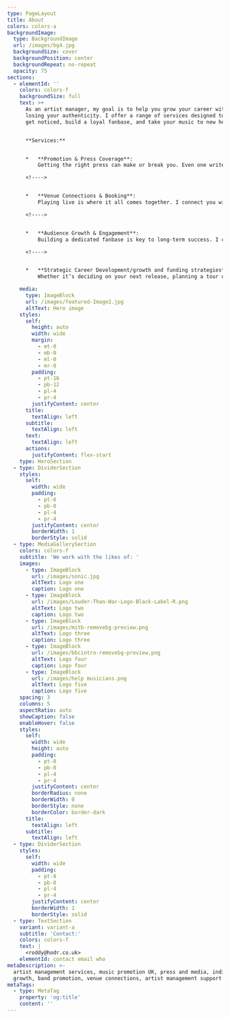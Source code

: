 ```yaml
---
type: PageLayout
title: About
colors: colors-a
backgroundImage:
  type: BackgroundImage
  url: /images/bg4.jpg
  backgroundSize: cover
  backgroundPosition: center
  backgroundRepeat: no-repeat
  opacity: 75
sections:
  - elementId: ''
    colors: colors-f
    backgroundSize: full
    text: >+
      As an artist manager, my goal is to help you grow your career without
      losing your authenticity. I offer a range of services designed to help you
      get noticed, build a loyal fanbase, and take your music to new heights.


      **Services:**


      *   **Promotion & Press Coverage**:
          Getting the right press can make or break you. Even one write up can change everything. I work with media outlets that fit your sound, securing features and interviews that bring attention to your work.

      <!---->


      *   **Venue Connections & Booking**:
          Playing live is where it all comes together. I connect you with the best venues and promoters who align with your style, ensuring your shows are packed and your fans are engaged. Walk before you can run. 

      <!---->


      *   **Audience Growth & Engagement**:
          Building a dedicated fanbase is key to long-term success. I can help you refine an authentic online presence and connect with fans who are as passionate about your music as you are.

      <!---->


      *   **Strategic Career Development/growth and funding strategies**:
          Whether it’s deciding on your next release, planning a tour or securing funding, I work with you to create a strategy that’s built around your long-term goals and unique sound.

    media:
      type: ImageBlock
      url: /images/featured-Image2.jpg
      altText: Hero image
    styles:
      self:
        height: auto
        width: wide
        margin:
          - mt-0
          - mb-0
          - ml-0
          - mr-0
        padding:
          - pt-16
          - pb-12
          - pl-4
          - pr-4
        justifyContent: center
      title:
        textAlign: left
      subtitle:
        textAlign: left
      text:
        textAlign: left
      actions:
        justifyContent: flex-start
    type: HeroSection
  - type: DividerSection
    styles:
      self:
        width: wide
        padding:
          - pt-8
          - pb-8
          - pl-4
          - pr-4
        justifyContent: center
        borderWidth: 1
        borderStyle: solid
  - type: MediaGallerySection
    colors: colors-f
    subtitle: 'We work with the likes of: '
    images:
      - type: ImageBlock
        url: /images/sonic.jpg
        altText: Logo one
        caption: Logo one
      - type: ImageBlock
        url: /images/Louder-Than-War-Logo-Black-Label-R.png
        altText: Logo two
        caption: Logo two
      - type: ImageBlock
        url: /images/mitb-removebg-preview.png
        altText: Logo three
        caption: Logo three
      - type: ImageBlock
        url: /images/bbcintro-removebg-preview.png
        altText: Logo four
        caption: Logo four
      - type: ImageBlock
        url: /images/help musicians.png
        altText: Logo five
        caption: Logo five
    spacing: 3
    columns: 5
    aspectRatio: auto
    showCaption: false
    enableHover: false
    styles:
      self:
        width: wide
        height: auto
        padding:
          - pt-8
          - pb-8
          - pl-4
          - pr-4
        justifyContent: center
        borderRadius: none
        borderWidth: 0
        borderStyle: none
        borderColor: border-dark
      title:
        textAlign: left
      subtitle:
        textAlign: left
  - type: DividerSection
    styles:
      self:
        width: wide
        padding:
          - pt-8
          - pb-8
          - pl-4
          - pr-4
        justifyContent: center
        borderWidth: 1
        borderStyle: solid
  - type: TextSection
    variant: variant-a
    subtitle: 'Contact:'
    colors: colors-f
    text: |
      <roddy@hodr.co.uk>
    elementId: contact email who
metaDescription: >-
  artist management services, music promotion UK, press and media, indie music
  growth, band promotion, venue connections, artist management support
metaTags:
  - type: MetaTag
    property: 'og:title'
    content: ''
---
```

